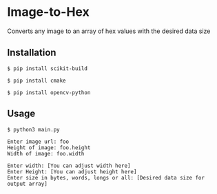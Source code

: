 # Image-to-Hex
Converts any image to an array of hex values with the desired data size

## Installation

```console
$ pip install scikit-build

$ pip install cmake

$ pip install opencv-python
```

## Usage

```console
$ python3 main.py
```
```console
Enter image url: foo
Height of image: foo.height
Width of image: foo.width
```
```console
Enter width: [You can adjust width here]
Enter Height: [You can adjust height here]
Enter size in bytes, words, longs or all: [Desired data size for output array]
```
